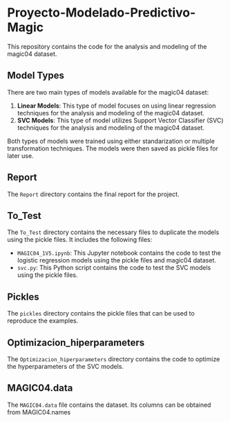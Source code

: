 # Proyecto-Modelado-Predictivo-Magic

This repository contains the code for the analysis and modeling of the magic04 dataset.

## Model Types

There are two main types of models available for the magic04 dataset:

1. **Linear Models**: This type of model focuses on using linear regression techniques for the analysis and modeling of the magic04 dataset.
2. **SVC Models**: This type of model utilizes Support Vector Classifier (SVC) techniques for the analysis and modeling of the magic04 dataset.

Both types of models were trained using either standarization or multiple transformation techniques. The models were then saved as pickle files for later use. 

## Report

The `Report` directory contains the final report for the project.

## To_Test

The `To_Test` directory contains the necessary files to duplicate the models using the pickle files. It includes the following files:

- `MAGIC04_1V5.ipynb`: This Jupyter notebook contains the code to test the logistic regression models using the pickle files and magic04 dataset.
- `svc.py`: This Python script contains the code to test the SVC models using the pickle files.

## Pickles

The `pickles` directory contains the pickle files that can be used to reproduce the examples.

## Optimizacion_hiperparameters

The `Optimizacion_hiperparameters` directory contains the code to optimize the hyperparameters of the SVC models.

## MAGIC04.data

The `MAGIC04.data` file contains the dataset. Its columns can be obtained from MAGIC04.names